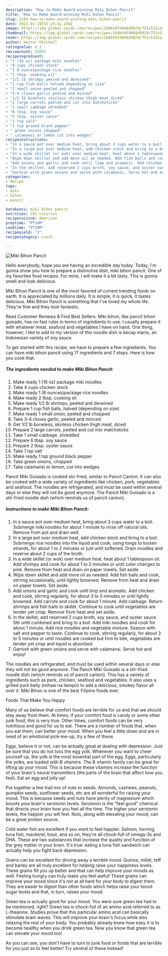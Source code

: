 ```yaml
---
description: "How to Make Award-winning Miki Bihon Pancit"
title: "How to Make Award-winning Miki Bihon Pancit"
slug: 2193-how-to-make-award-winning-miki-bihon-pancit
date: 2021-01-19T15:23:41.294Z
image: https://img-global.cpcdn.com/recipes/1b8b5dfd668d9929/751x532cq70/miki-bihon-pancit-recipe-main-photo.jpg
thumbnail: https://img-global.cpcdn.com/recipes/1b8b5dfd668d9929/751x532cq70/miki-bihon-pancit-recipe-main-photo.jpg
cover: https://img-global.cpcdn.com/recipes/1b8b5dfd668d9929/751x532cq70/miki-bihon-pancit-recipe-main-photo.jpg
author: Hester Mitchell
ratingvalue: 4.1
reviewcount: 22691
recipeingredient:
- "1 (16 oz) package miki noodles"
- "4 cups chicken stock"
- "1 8 ouncespackage rice noodles"
- "2 tbsp. cooking oil"
- "1/2 lb shrimps peeled and deveined"
- "1 cup fish balls halved depending on size"
- "1 small onion peeled and chopped"
- "3-4 cloves garlic peeled and minced"
- "1/2 lb boneless skinless chicken thigh meat diced"
- "2 large carrots peeled and cut into matchsticks"
- "1 small cabbage shredded"
- "6 tbsp. soy sauce"
- "2 tbsp. oyster sauce"
- "1 tsp salt"
- "1 tsp ground black pepper"
- " green onions chopped"
- " calamansi or lemon cut into wedges"
recipeinstructions:
- "In a sauce pot over medium heat, bring about 3 cups water to a boil. Submerge miki noodles for about 1 minute to rinse off natural oils. Remove from pot and drain well."
- "In a large pot over medium heat, add chicken stock and bring to a boil. Submerge rice noodles into the liquid and cook, using tongs to loosen strands, for about 1 to 2 minutes or just until softened. Drain noodles and reserve about 2 cups of the broth."
- "In a wide skillet (or wok) over medium heat, heat about 1 tablespoon oil. Add shrimps and cook for about 1 to 2 minutes or until color changes to pink. Remove from heat and drain on paper towels. Set aside."
- "Wipe down skillet and add more oil as needed. Add fish balls and cook, stirring occasionally, until lightly browned. Remove from heat and drain on paper towels. Set aside."
- "Add onions and garlic and cook until limp and aromatic. Add chicken and cook, stirring regularly, for about 3 to 5 minutes or until lightly browned. Add carrots and cook for about 1 minute. Add cabbage. Return shrimps and fish balls to skillet. Continue to cook until vegetables are tender yet crisp. Remove from heat and set aside."
- "In the skillet, add reserved 2 cups broth, soy sauce, and oyster sauce. Stir until combined and bring to a boil. Add miki noodles and cook for about 1 minute. Add rice noodles and vegetable mixture. Season with salt and pepper to taste. Continue to cook, stirring regularly, for about 3 to 5 minutes or until noodles are cooked but firm to bite, vegetables are tender yet crisp and liquid is absorbed."
- "Garnish with green onions and serve with calamansi. Serve hot and enjoy!"
categories:
- Recipe
tags:
- miki
- bihon
- pancit

katakunci: miki bihon pancit 
nutrition: 291 calories
recipecuisine: American
preptime: "PT14M"
cooktime: "PT58M"
recipeyield: "3"
recipecategory: Lunch

---
```



![Miki Bihon Pancit](https://img-global.cpcdn.com/recipes/1b8b5dfd668d9929/751x532cq70/miki-bihon-pancit-recipe-main-photo.jpg)

Hello everybody, hope you are having an incredible day today. Today, I'm gonna show you how to prepare a distinctive dish, miki bihon pancit. One of my favorites food recipes. For mine, I will make it a bit tasty. This is gonna smell and look delicious.

Miki Bihon Pancit is one of the most favored of current trending foods on earth. It is appreciated by millions daily. It is simple, it is quick, it tastes delicious. Miki Bihon Pancit is something that I've loved my whole life. They're fine and they look fantastic.

Read Customer Reviews &amp; Find Best Sellers. Miki bihon, like pancit bihon guisado, has no fast rules in terms of ingredients to use. I usually prepare it with whatever meat, seafood and vegetables I have on hand. One thing, however, I like to add to my version of this noodle dish is kecap manis, an Indonesian variety of soy sauce.


To get started with this recipe, we have to prepare a few ingredients. You can have miki bihon pancit using 17 ingredients and 7 steps. Here is how you cook that.

<!--inarticleads1-->

##### The ingredients needed to make Miki Bihon Pancit:

1. Make ready 1 (16 oz) package miki noodles
1. Take 4 cups chicken stock
1. Make ready 1 (8 ounces)package rice noodles
1. Make ready 2 tbsp. cooking oil
1. Make ready 1/2 lb shrimps, peeled and deveined
1. Prepare 1 cup fish balls, halved (depending on size)
1. Make ready 1 small onion, peeled and chopped
1. Take 3-4 cloves garlic, peeled and minced
1. Get 1/2 lb boneless, skinless chicken thigh meat, diced
1. Prepare 2 large carrots, peeled and cut into matchsticks
1. Take 1 small cabbage, shredded
1. Prepare 6 tbsp. soy sauce
1. Prepare 2 tbsp. oyster sauce
1. Take 1 tsp salt
1. Make ready 1 tsp ground black pepper
1. Take  green onions, chopped
1. Take  calamansi or lemon, cut into wedges


Pancit Miki Guisado is cooked stir-fried, similar to Pancit Canton. It can also be cooked with a wide variety of ingredients like chicken, pork, vegetables and seafood. The noodles are refrigerated, and must be used within several days or else they will not be good anymore. The Pancit Miki Guisado is a stir-fried noodle dish (which reminds us of pancit canton). 

<!--inarticleads2-->

##### Instructions to make Miki Bihon Pancit:

1. In a sauce pot over medium heat, bring about 3 cups water to a boil. Submerge miki noodles for about 1 minute to rinse off natural oils. Remove from pot and drain well.
1. In a large pot over medium heat, add chicken stock and bring to a boil. Submerge rice noodles into the liquid and cook, using tongs to loosen strands, for about 1 to 2 minutes or just until softened. Drain noodles and reserve about 2 cups of the broth.
1. In a wide skillet (or wok) over medium heat, heat about 1 tablespoon oil. Add shrimps and cook for about 1 to 2 minutes or until color changes to pink. Remove from heat and drain on paper towels. Set aside.
1. Wipe down skillet and add more oil as needed. Add fish balls and cook, stirring occasionally, until lightly browned. Remove from heat and drain on paper towels. Set aside.
1. Add onions and garlic and cook until limp and aromatic. Add chicken and cook, stirring regularly, for about 3 to 5 minutes or until lightly browned. Add carrots and cook for about 1 minute. Add cabbage. Return shrimps and fish balls to skillet. Continue to cook until vegetables are tender yet crisp. Remove from heat and set aside.
1. In the skillet, add reserved 2 cups broth, soy sauce, and oyster sauce. Stir until combined and bring to a boil. Add miki noodles and cook for about 1 minute. Add rice noodles and vegetable mixture. Season with salt and pepper to taste. Continue to cook, stirring regularly, for about 3 to 5 minutes or until noodles are cooked but firm to bite, vegetables are tender yet crisp and liquid is absorbed.
1. Garnish with green onions and serve with calamansi. Serve hot and enjoy!


The noodles are refrigerated, and must be used within several days or else they will not be good anymore. The Pancit Miki Guisado is a stir-fried noodle dish (which reminds us of pancit canton). This has a variety of ingredients such as pork, chicken, seafood and vegetables. It also uses a grilled pork belly (inihaw na liempo) to add a delicious, smokey flavor all over it. Miki Bihon is one of the best Filipino foods ever. 

Foods That Make You Happy


Many of us believe that comfort foods are terrible for us and that we should stay away from them. At times, if your comfort food is candy or some other junk food, this is very true. Other times, comfort foods can be very nutritious and good for us to eat. There are a number of foods that, when you eat them, can better your mood. When you feel a little down and are in need of an emotional pick-me-up, try a few of these.

Eggs, believe it or not, can be actually great at dealing with depression. Just be sure that you do not toss the egg yolk. Whenever you want to cheer yourself up, the yolk is the most essential part of the egg. Eggs, particularly the yolks, are loaded with B vitamins. The B vitamin family can be great for lifting up your mood. This is because these vitamins increase the function of your brain's neural transmitters (the parts of the brain that affect how you feel). Eat an egg and jolly up!

Put together a few trail mix of nuts or seeds. Almonds, cashews, peanuts, pumpkin seeds, sunflower seeds, etc are all wonderful for raising your mood. This is because seeds and nuts have plenty of magnesium which boosts your brain's serotonin levels. Serotonin is the "feel good" chemical that directs your brain how you feel all the time. The higher your serotonin levels, the happier you will feel. Nuts, along with elevating your mood, can be a great protein source.

Cold water fish are excellent if you want to feel happier. Salmon, herring, tuna fish, mackerel, trout, and so on, they're all chock-full of omega-3s and DHA. These are two substances that increase the quality and function of the grey matter in your brain. It's true: eating a tuna fish sandwich can actually help you fight back depression. 

Grains can be excellent for driving away a terrible mood. Quinoa, millet, teff and barley are all truly excellent for helping raise your happiness levels. These grains fill you up better and that can help improve your moods as well. Feeling hungry can truly make you feel awful! These grains can improve your mood since it's not at all hard for your body to digest them. They are easier to digest than other foods which helps raise your blood sugar levels and that, in turn, raises your mood.

Green tea is actually good for your mood. You were sure green tea had to be mentioned, right? Green tea is chock-full of an amino acid referred to as L-theanine. Studies prove that this particular amino acid can basically stimulate brain waves. This will improve your brain's focus while also relaxing the rest of your body. You probably already knew how easy it is to become healthy when you drink green tea. Now you know that green tea can elevate your mood too!

As you can see, you don't have to turn to junk food or foods that are terrible for you just so to feel better! Try several of these instead!

